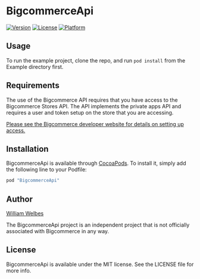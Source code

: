 # BigcommerceApi

[![Version](https://img.shields.io/cocoapods/v/BigcommerceApi.svg?style=flat)](http://cocoapods.org/pods/BigcommerceApi)
[![License](https://img.shields.io/cocoapods/l/BigcommerceApi.svg?style=flat)](http://cocoapods.org/pods/BigcommerceApi)
[![Platform](https://img.shields.io/cocoapods/p/BigcommerceApi.svg?style=flat)](http://cocoapods.org/pods/BigcommerceApi)

## Usage

To run the example project, clone the repo, and run `pod install` from the Example directory first.

## Requirements

The use of the Bigcommerce API requires that you have access to the Bigcommerce Stores API.  The API implements the private apps API and requires a user and token setup on the store that you are accessing.

[Please see the Bigcommerce developer website for details on setting up access.](https://developer.bigcommerce.com/api/legacy/basic-auth)

## Installation

BigcommerceApi is available through [CocoaPods](http://cocoapods.org). To install
it, simply add the following line to your Podfile:

```ruby
pod "BigcommerceApi"
```

## Author

[William Welbes](http://www.twitter.com/welbes)

The BigcommerceApi project is an independent project that is not officially associated with Bigcommerce in any way.

## License

BigcommerceApi is available under the MIT license. See the LICENSE file for more info.
